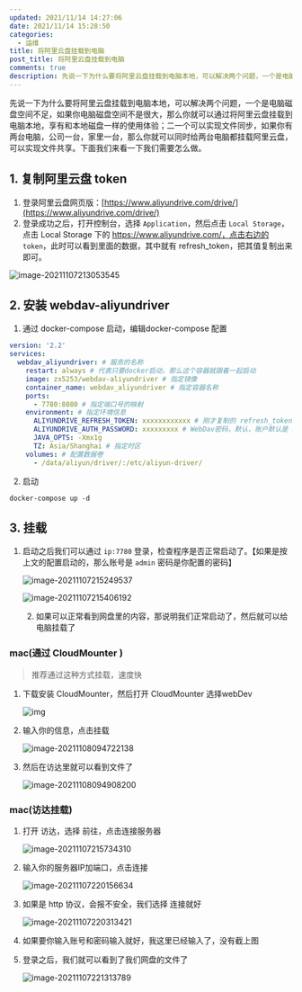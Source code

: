 ```yaml
---
updated: 2021/11/14 14:27:06
date: 2021/11/14 15:28:50
categories: 
  - 运维
title: 将阿里云盘挂载到电脑
post_title: 将阿里云盘挂载到电脑
comments: true
description: 先说一下为什么要将阿里云盘挂载到电脑本地，可以解决两个问题，一个是电脑磁盘空间不足，如果你电脑磁盘空间不是很大，那么你就可以通过将阿里云盘挂载到电脑本地，享有和本地磁盘一样的使用体验；二一个可以实现文件同步，如果你有两台电脑，公司一台，家里一台，那么你就可以同时给两台电脑都挂载阿里云盘，可以实现文件共享。下面我们来看一下我们需要怎么做。
---
```


先说一下为什么要将阿里云盘挂载到电脑本地，可以解决两个问题，一个是电脑磁盘空间不足，如果你电脑磁盘空间不是很大，那么你就可以通过将阿里云盘挂载到电脑本地，享有和本地磁盘一样的使用体验；二一个可以实现文件同步，如果你有两台电脑，公司一台，家里一台，那么你就可以同时给两台电脑都挂载阿里云盘，可以实现文件共享。下面我们来看一下我们需要怎么做。

## 1. 复制阿里云盘 token

1. 登录阿里云盘网页版：[https://www.aliyundrive.com/drive/](https://www.aliyundrive.com/drive/)
2. 登录成功之后，打开控制台，选择 `Application`，然后点击 `Local Storage`，点击 Local Storage 下的 https://www.aliyundrive.com/，点击右边的 `token`，此时可以看到里面的数据，其中就有 refresh_token，把其值复制出来即可。

![image-20211107213053545](https://static.jiabanmoyu.com/notes/image-20211107213053545.png)

## 2. 安装 webdav-aliyundriver

1. 通过 docker-compose 启动，编辑docker-compose 配置

```yml
version: '2.2'
services:
  webdav_aliyundriver: # 服务的名称
    restart: always # 代表只要docker启动，那么这个容器就跟着一起启动
    image: zx5253/webdav-aliyundriver # 指定镜像
    container_name: webdav_aliyundriver # 指定容器名称
    ports:
      - 7780:8080 # 指定端口号的映射
    environment: # 指定环境信息
      ALIYUNDRIVE_REFRESH_TOKEN: xxxxxxxxxxxx # 刚才复制的 refresh_token
      ALIYUNDRIVE_AUTH_PASSWORD: xxxxxxxxx # WebDav密码，默认，账户默认是 admin
      JAVA_OPTS: -Xmx1g
      TZ: Asia/Shanghai # 指定时区
    volumes: # 配置数据卷
      - /data/aliyun/driver/:/etc/aliyun-driver/
```

2. 启动

```
docker-compose up -d
```

## 3. 挂载

1. 启动之后我们可以通过 `ip:7780` 登录，检查程序是否正常启动了。【如果是按上文的配置启动的，那么账号是 `admin` 密码是你配置的密码】

   ![image-20211107215249537](https://static.jiabanmoyu.com/notes/image-20211107215249537.png)

   ![image-20211107215406192](https://static.jiabanmoyu.com/notes/image-20211107215406192.png)

   2. 如果可以正常看到网盘里的内容，那说明我们正常启动了，然后就可以给电脑挂载了

### mac(通过 CloudMounter )

> 推荐通过这种方式挂载，速度快

1. 下载安装 CloudMounter，然后打开 CloudMounter 选择webDev

   ![img](https://static.jiabanmoyu.com/notes/webp)

2. 输入你的信息，点击挂载

   ![image-20211108094722138](https://static.jiabanmoyu.com/notes/image-20211108094722138.png)

3. 然后在访达里就可以看到文件了

   ![image-20211108094908200](https://static.jiabanmoyu.com/notes/image-20211108094908200.png)

### mac(访达挂载)

   1. 打开 访达，选择 前往，点击连接服务器

      ![image-20211107215734310](https://static.jiabanmoyu.com/notes/image-20211107215734310.png)

2. 输入你的服务器IP加端口，点击连接

   ![image-20211107220156634](https://static.jiabanmoyu.com/notes/image-20211107220156634.png)

3. 如果是 http 协议，会报不安全，我们选择 连接就好

   ![image-20211107220313421](https://static.jiabanmoyu.com/notes/image-20211107220313421.png)

4. 如果要你输入账号和密码输入就好，我这里已经输入了，没有截上图

5. 登录之后，我们就可以看到了我们网盘的文件了

   ![image-20211107221313789](https://static.jiabanmoyu.com/notes/image-20211107221313789.png)
